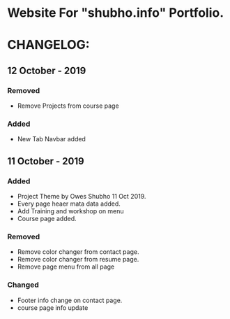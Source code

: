 # Website For "shubho.info" Portfolio.

# CHANGELOG:

## 12 October - 2019
### Removed 
- Remove Projects from course page

### Added 
- New Tab Navbar added

## 11 October - 2019
### Added
- Project Theme by Owes Shubho 11 Oct 2019.
- Every page heaer mata data added.
- Add Training and workshop on menu
- Course page added.

### Removed
- Remove color changer from contact page.
- Remove color changer from resume page.
- Remove page menu from all page

### Changed
- Footer info change on contact page.
- course page info update
